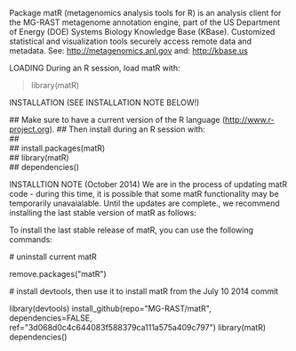 Package matR (metagenomics analysis tools for R) is an analysis client for the 
MG-RAST metagenome annotation engine, part of the US Department of Energy (DOE)
Systems Biology Knowledge Base (KBase).  Customized statistical and visualization
tools securely access remote data and metadata.
See: http://metagenomics.anl.gov
and: http://kbase.us

LOADING
During an R session, load matR with:
> library(matR)

INSTALLATION (SEE INSTALLATION NOTE BELOW!)

\## Make sure to have a current version of the R language (http://www.r-project.org).
\## Then install during an R session with:     
\## 	 
\##     install.packages(matR)	
\##     library(matR)		
\##     dependencies()		

INSTALLTION NOTE (October 2014)
We are in the process of updating matR code - during this time, it is possible that 
some matR functionality may be temporarily unavaialable. Until the updates are complete.,
we recommend installing the last stable version of matR as follows:

To install the last stable release of matR, you can use the following commands:

\# uninstall current matR

remove.packages("matR")

\# install devtools, then use it to install matR from the July 10 2014 commit

   library(devtools)
   install_github(repo="MG-RAST/matR", dependencies=FALSE, ref="3d068d0c4c644083f588379ca111a575a409c797")
   library(matR)
   dependencies()
